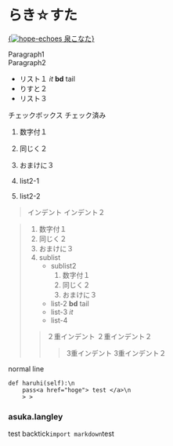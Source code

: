 # らき☆すた

[{<img alt="hope-echoes" src="http://www.google.co.jp/images/nav_logo101.png"/>
泉こなた}]({http://www.google.com})

Paragraph1  
Paragraph2

<en-media hash="xxxxx" style="cursor: default; vertical-align: middle;" type="image/jpeg"/>

* リスト１ _it_ **bd** tail
* りすと２
* リスト３

<en-todo checked="false"/>
チェックボックス  
<en-todo checked="true"/>
チェック済み

1. 数字付１
2. 同じく２
3. おまけに３

1. list2-1
2. list2-2

> インデント
> インデント２

> 1. 数字付１
> 2. 同じく２
> 3. おまけに３
> 4. sublist
>     * sublist2
>         1. 数字付１
>         2. 同じく２
>         3. おまけに３
>     * list-2 **bd** tail
>     * list-3 _it_
>     * list-4
> > ２重インデント
> > ２重インデント２
> > > 3重インデント
> > > 3重インデント２

normal line

    def haruhi(self):\n
        pass<a href="hoge"> test </a>\n
        > >


### asuka.langley

test backtick`import markdown`test
